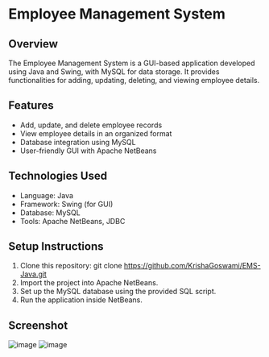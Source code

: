 # Employee Management System

## Overview
The Employee Management System is a GUI-based application developed using Java and Swing, with MySQL for data storage. It provides functionalities for adding, updating, deleting, and viewing employee details.

## Features
- Add, update, and delete employee records  
- View employee details in an organized format  
- Database integration using MySQL  
- User-friendly GUI with Apache NetBeans  

## Technologies Used
- Language: Java  
- Framework: Swing (for GUI)  
- Database: MySQL  
- Tools: Apache NetBeans, JDBC  

## Setup Instructions
1. Clone this repository: git clone https://github.com/KrishaGoswami/EMS-Java.git
2. Import the project into Apache NetBeans.
3. Set up the MySQL database using the provided SQL script.
4. Run the application inside NetBeans.

## Screenshot
![image](https://github.com/user-attachments/assets/6746c2c9-d05d-402e-97de-f91efc91993e)
![image](https://github.com/user-attachments/assets/9616420b-2183-49ed-8728-075147332504)

